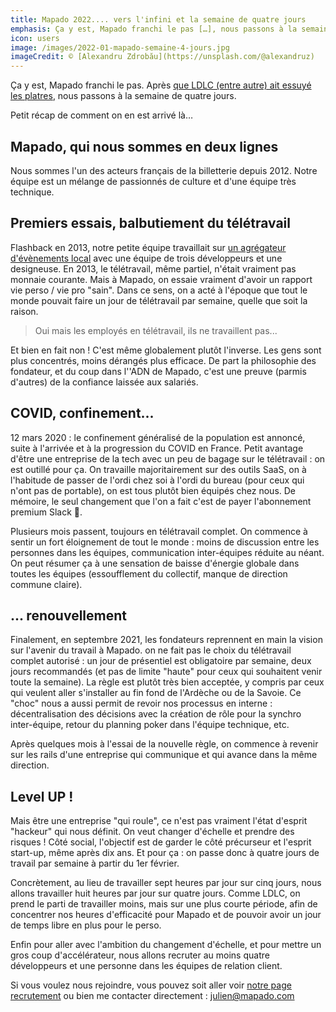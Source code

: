 ```yaml
---
title: Mapado 2022.... vers l'infini et la semaine de quatre jours
emphasis: Ça y est, Mapado franchi le pas […], nous passons à la semaine de quatre jours.
icon: users
image: /images/2022-01-mapado-semaine-4-jours.jpg
imageCredit: © [Alexandru Zdrobău](https://unsplash.com/@alexandruz)
---
```


Ça y est, Mapado franchi le pas. Après [que LDLC (entre autre) ait essuyé les platres](https://www.linkedin.com/pulse/de-lautre-cot%25C3%25A9-du-miroir-laurent-de-la-clergerie/), nous passons à la semaine de quatre jours.

Petit récap de comment on en est arrivé là…

## Mapado, qui nous sommes en deux lignes

Nous sommes l'un des acteurs français de la billetterie depuis 2012. Notre équipe est un mélange de passionnés de culture et d'une équipe très technique.

## Premiers essais, balbutiement du télétravail

Flashback en 2013, notre petite équipe travaillait sur [un agrégateur d'évènements local](https://lentreprise.lexpress.fr/diaporama/diapo-photo/creation-entreprise/start-in-lyon-14-start-up-qui-ont-de-l-avenir_1531785.html) avec une équipe de trois développeurs et une designeuse.
En 2013, le télétravail, même partiel, n'était vraiment pas monnaie courante. Mais à Mapado, on essaie vraiment d'avoir un rapport vie perso / vie pro "sain". Dans ce sens, on a acté à l'époque que tout le monde pouvait faire un jour de télétravail par semaine, quelle que soit la raison.

> Oui mais les employés en télétravail, ils ne travaillent pas...

Et bien en fait non ! C'est même globalement plutôt l'inverse. Les gens sont plus concentrés, moins dérangés plus efficace. De part la philosophie des fondateur, et du coup dans l''ADN de Mapado, c'est une preuve (parmis d'autres) de la confiance laissée aux salariés.

## COVID, confinement...

12 mars 2020 : le confinement généralisé de la population est annoncé, suite à l'arrivée et à la progression du COVID en France. Petit avantage d'être une entreprise de la tech avec un peu de bagage sur le télétravail : on est outillé pour ça. On travaille majoritairement sur des outils SaaS, on à l'habitude de passer de l'ordi chez soi à l'ordi du bureau (pour ceux qui n'ont pas de portable), on est tous plutôt bien équipés chez nous. De mémoire, le seul changement que l'on a fait c'est de payer l'abonnement premium Slack 🙂.

Plusieurs mois passent, toujours en télétravail complet. On commence à sentir un fort éloignement de tout le monde : moins de discussion entre les personnes dans les équipes, communication inter-équipes réduite au néant.
On peut résumer ça à une sensation de baisse d'énergie globale dans toutes les équipes (essoufflement du collectif, manque de direction commune claire).

## ... renouvellement

Finalement, en septembre 2021, les fondateurs reprennent en main la vision sur l'avenir du travail à Mapado. on ne fait pas le choix du télétravail complet autorisé : un jour de présentiel est obligatoire par semaine, deux jours recommandés (et pas de limite "haute" pour ceux qui souhaitent venir toute la semaine). La règle est plutôt très bien acceptée, y compris par ceux qui veulent aller s'installer au fin fond de l'Ardèche ou de la Savoie.
Ce "choc" nous a aussi permit de revoir nos processus en interne : décentralisation des décisions avec la création de rôle pour la synchro inter-équipe, retour du planning poker dans l'équipe technique, etc.

Après quelques mois à l'essai de la nouvelle règle, on commence à revenir sur les rails d'une entreprise qui communique et qui avance dans la même direction.

## Level UP !

Mais être une entreprise "qui roule", ce n'est pas vraiment l'état d'esprit "hackeur" qui nous définit. On veut changer d'échelle et prendre des risques !
Côté social, l'objectif est de garder le côté précurseur et l'esprit start-up, même après dix ans. Et pour ça : on passe donc à quatre jours de travail par semaine à partir du 1er février.

Concrètement, au lieu de travailler sept heures par jour sur cinq jours, nous allons travailler huit heures par jour sur quatre jours. Comme LDLC, on prend le parti de travailler moins, mais sur une plus courte période, afin de concentrer nos heures d'efficacité pour Mapado et de pouvoir avoir un jour de temps libre en plus pour le perso.

Enfin pour aller avec l'ambition du changement d'échelle, et pour mettre un gros coup d'accélérateur, nous allons recruter au moins quatre développeurs et une personne dans les équipes de relation client.

Si vous voulez nous rejoindre, vous pouvez soit aller voir [notre page recrutement](https://pro.mapado.com/join-the-team/) ou bien me contacter directement : julien@mapado.com
